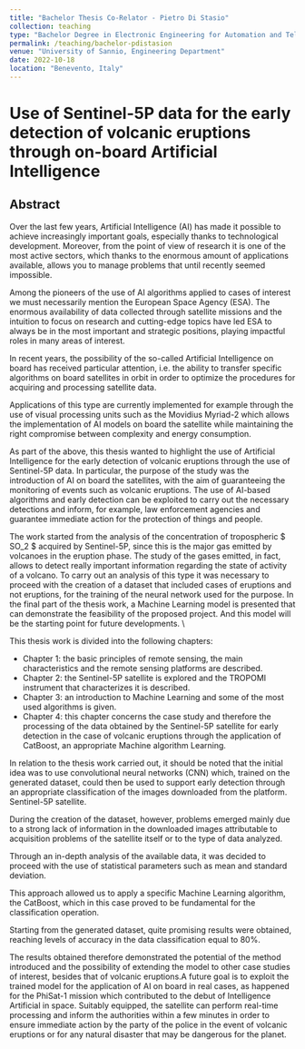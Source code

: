 ```yaml
---
title: "Bachelor Thesis Co-Relator - Pietro Di Stasio"
collection: teaching
type: "Bachelor Degree in Electronic Engineering for Automation and Telecommunications"
permalink: /teaching/bachelor-pdistasion
venue: "University of Sannio, Engineering Department"
date: 2022-10-18
location: "Benevento, Italy"
---
```


# Use of Sentinel-5P data for the early detection of volcanic eruptions through on-board Artificial Intelligence

## Abstract
Over the last few years, Artificial Intelligence (AI) has made it possible to achieve increasingly important goals, especially thanks to technological development. Moreover, from the point of view of research it is one of the most active sectors, which thanks to the enormous amount of applications available, allows you to manage problems that until recently seemed impossible.

Among the pioneers of the use of AI algorithms applied to cases of interest we must necessarily mention the European Space Agency (ESA). The enormous availability of data collected through satellite missions and the intuition to focus on research and cutting-edge topics have led ESA to always be in the most important and strategic positions, playing impactful roles in many areas of interest.

In recent years, the possibility of the so-called Artificial Intelligence on board has received particular attention, i.e. the ability to transfer specific algorithms on board satellites in orbit in order to optimize the procedures for acquiring and processing satellite data.

Applications of this type are currently implemented for example through the use of visual processing units such as the Movidius Myriad-2 which allows the implementation of AI models on board the satellite while maintaining the right compromise between complexity and energy consumption.

As part of the above, this thesis wanted to highlight the use of Artificial Intelligence for the early detection of volcanic eruptions through the use of Sentinel-5P data. In particular, the purpose of the study was the introduction of AI on board the satellites, with the aim of guaranteeing the monitoring of events such as volcanic eruptions. The use of AI-based algorithms and early detection can be exploited to carry out the necessary detections and inform, for example, law enforcement agencies and guarantee immediate action for the protection of things and people.

The work started from the analysis of the concentration of tropospheric $ SO_2 $ acquired by Sentinel-5P, since this is the major gas emitted by volcanoes in the eruption phase. The study of the gases emitted, in fact, allows to detect really important information regarding the state of activity of a volcano. To carry out an analysis of this type it was necessary to proceed with the creation of a dataset that included cases of eruptions and not eruptions, for the training of the neural network used for the purpose. In the final part of the thesis work, a Machine Learning model is presented that can demonstrate the feasibility of the proposed project. And this model will be the starting point for future developments. \\

This thesis work is divided into the following chapters:

- Chapter 1: the basic principles of remote sensing, the main characteristics and the remote sensing platforms are described.
- Chapter 2: the Sentinel-5P satellite is explored and the TROPOMI instrument that characterizes it is described.
- Chapter 3: an introduction to Machine Learning and some of the most used algorithms is given.
- Chapter 4: this chapter concerns the case study and therefore the processing of the data obtained by the Sentinel-5P satellite for early detection in the case of volcanic eruptions through the application of CatBoost, an appropriate Machine algorithm Learning.

In relation to the thesis work carried out, it should be noted that the initial idea was to use convolutional neural networks (CNN) which, trained on the generated dataset, could then be used to support early detection through an appropriate classification of the images downloaded from the platform. Sentinel-5P satellite.

During the creation of the dataset, however, problems emerged mainly due to a strong lack of information in the downloaded images attributable to acquisition problems of the satellite itself or to the type of data analyzed.

Through an in-depth analysis of the available data, it was decided to proceed with the use of statistical parameters such as mean and standard deviation.

This approach allowed us to apply a specific Machine Learning algorithm, the CatBoost, which in this case proved to be fundamental for the classification operation.

Starting from the generated dataset, quite promising results were obtained, reaching levels of accuracy in the
data classification equal to 80%.

The results obtained therefore demonstrated the potential of the method introduced and the possibility of extending the model to other case studies of interest, besides that of volcanic eruptions.A future goal is to exploit the trained model for the application of AI on board in real cases, as happened for the PhiSat-1 mission which contributed to the debut of Intelligence Artificial in space. Suitably equipped, the satellite can perform real-time processing and inform the authorities within a few minutes in order to ensure immediate action by the party of the police in the event of volcanic eruptions or for any natural disaster that may be dangerous for the planet.